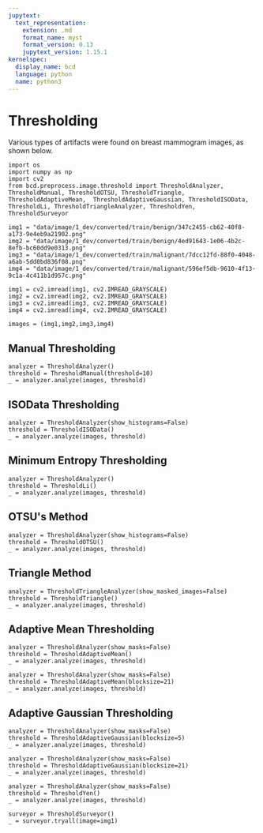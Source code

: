 ```yaml
---
jupytext:
  text_representation:
    extension: .md
    format_name: myst
    format_version: 0.13
    jupytext_version: 1.15.1
kernelspec:
  display_name: bcd
  language: python
  name: python3
---
```


# Thresholding
Various types of artifacts were found on breast mammogram images, as shown below.

```{code-cell} ipython3
import os
import numpy as np
import cv2
from bcd.preprocess.image.threshold import ThresholdAnalyzer, ThresholdManual, ThresholdOTSU, ThresholdTriangle, ThresholdAdaptiveMean,  ThresholdAdaptiveGaussian, ThresholdISOData, ThresholdLi, ThresholdTriangleAnalyzer, ThresholdYen, ThresholdSurveyor
```

```{code-cell} ipython3
img1 = "data/image/1_dev/converted/train/benign/347c2455-cb62-40f8-a173-9e4eb9a21902.png"
img2 = "data/image/1_dev/converted/train/benign/4ed91643-1e06-4b2c-8efb-bc60dd9e0313.png"
img3 = "data/image/1_dev/converted/train/malignant/7dcc12fd-88f0-4048-a6ab-5dd0bd836f08.png"
img4 = "data/image/1_dev/converted/train/malignant/596ef5db-9610-4f13-9c1a-4c411b1d957c.png"
```

```{code-cell} ipython3
img1 = cv2.imread(img1, cv2.IMREAD_GRAYSCALE)
img2 = cv2.imread(img2, cv2.IMREAD_GRAYSCALE)
img3 = cv2.imread(img3, cv2.IMREAD_GRAYSCALE)
img4 = cv2.imread(img4, cv2.IMREAD_GRAYSCALE)
```

```{code-cell} ipython3
images = (img1,img2,img3,img4)
```

## Manual Thresholding

```{code-cell} ipython3
analyzer = ThresholdAnalyzer()
threshold = ThresholdManual(threshold=10)
_ = analyzer.analyze(images, threshold)
```

## ISOData Thresholding

```{code-cell} ipython3
analyzer = ThresholdAnalyzer(show_histograms=False)
threshold = ThresholdISOData()
_ = analyzer.analyze(images, threshold)
```

## Minimum Entropy Thresholding

```{code-cell} ipython3
analyzer = ThresholdAnalyzer()
threshold = ThresholdLi()
_ = analyzer.analyze(images, threshold)
```

## OTSU's Method

```{code-cell} ipython3
analyzer = ThresholdAnalyzer(show_histograms=False)
threshold = ThresholdOTSU()
_ = analyzer.analyze(images, threshold)
```

## Triangle Method

```{code-cell} ipython3
analyzer = ThresholdTriangleAnalyzer(show_masked_images=False)
threshold = ThresholdTriangle()
_ = analyzer.analyze(images, threshold)
```

## Adaptive Mean Thresholding

```{code-cell} ipython3
analyzer = ThresholdAnalyzer(show_masks=False)
threshold = ThresholdAdaptiveMean()
_ = analyzer.analyze(images, threshold)
```

```{code-cell} ipython3
analyzer = ThresholdAnalyzer(show_masks=False)
threshold = ThresholdAdaptiveMean(blocksize=21)
_ = analyzer.analyze(images, threshold)
```

## Adaptive Gaussian Thresholding

```{code-cell} ipython3
analyzer = ThresholdAnalyzer(show_masks=False)
threshold = ThresholdAdaptiveGaussian(blocksize=5)
_ = analyzer.analyze(images, threshold)
```

```{code-cell} ipython3
analyzer = ThresholdAnalyzer(show_masks=False)
threshold = ThresholdAdaptiveGaussian(blocksize=21)
_ = analyzer.analyze(images, threshold)
```

```{code-cell} ipython3
analyzer = ThresholdAnalyzer(show_masks=False)
threshold = ThresholdYen()
_ = analyzer.analyze(images, threshold)
```

```{code-cell} ipython3
surveyor = ThresholdSurveyor()
_ = surveyor.tryall(image=img1)
```
